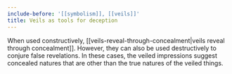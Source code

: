 ```yaml
---
include-before: '[[symbolism]], [[veils]]'
title: Veils as tools for deception
---
```


When used constructively, [[veils-reveal-through-concealment|veils reveal through concealment]]. However, they can also be used destructively to conjure false revelations. In these cases, the veiled impressions suggest concealed natures that are other than the true natures of the veiled things.
